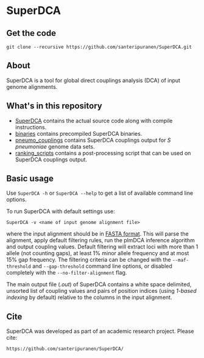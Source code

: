 # SuperDCA

## Get the code
```
git clone --recursive https://github.com/santeripuranen/SuperDCA.git
```

## About

SuperDCA is a tool for global direct couplings analysis (DCA) of input genome alignments.

## What's in this repository

* [SuperDCA](SuperDCA) contains the actual source code along with compile instructions.
* [binaries](binaries) contains precompiled SuperDCA binaries.
* [pneumo_couplings](pneumo_couplings) contains SuperDCA couplings output for *S pneumoniae* genome data sets.
* [ranking_scripts](ranking_scripts) contains a post-processing script that can be used on SuperDCA couplings output.

## Basic usage

Use `SuperDCA -h` or `SuperDCA --help` to get a list of available command line options.

To run SuperDCA with default settings use:
```
SuperDCA -v <name of input genome alignment file>
```
where the input alignment should be in [FASTA format](https://en.wikipedia.org/wiki/FASTA_format). This will parse the alignment, apply default filtering rules, run the plmDCA inference algorithm and output coupling values. Default filtering will extract loci with more than 1 allele (not counting gaps), at least 1% minor allele frequency and at most 15% gap frequency. The filtering criteria can be changed with the `--maf-threshold` and `--gap-threshold` command line options, or disabled completely with the `--no-filter-alignment` flag.

The main output file (*.out*) of SuperDCA contains a white space delimited, unsorted list of coupling values and pairs of position indices (using *1-based indexing* by default) relative to the columns in the input alignment.

## Cite

SuperDCA was developed as part of an academic research project. Please cite:
```
https://github.com/santeripuranen/SuperDCA/
```
